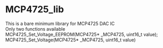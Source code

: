 # MCP4725_lib

This is a bare minimum library for MCP4725 DAC IC\
Only two functions available\
MCP4725_Set_Voltage_EEPROM(MCP4725* _MCP4725, uint16_t value);\
MCP4725_Set_Voltage(MCP4725* _MCP4725, uint16_t value)

